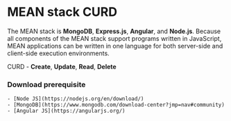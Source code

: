 # MEAN stack CURD

The MEAN stack is **MongoDB**, **Express.js**, **Angular**, and **Node.js**. Because all components of the MEAN stack support programs written in JavaScript, MEAN applications can be written in one language for both server-side and client-side execution environments.

CURD - **Create**, **Update**, **Read**, **Delete**

### Download prerequisite 

	- [Node JS](https://nodejs.org/en/download/)
	- [MongoDB](https://www.mongodb.com/download-center?jmp=nav#community)
	- [Angular JS](https://angularjs.org/)